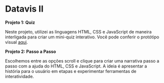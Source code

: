 # Datavis II
**Projeto 1: Quiz**


Neste projeto, utilizei as linguagens HTML, CSS e JavaScript  de maneira interligada para criar um mini-quiz interativo. 
Você pode conferir o protótipo visual [aqui](https://www.figma.com/file/ESOaryopdxvoFnW3FyNDck/Quiz?node-id=0%3A1). 

**Projeto 2: Passo a Passo**

Escolhemos entre as opções scroll e clique para criar uma narrativa passo a passo com a ajuda do HTML, CSS e JavaScript. A ideia é apresentar a história para o usuário em etapas e experimentar ferramentas de interatividade. 
